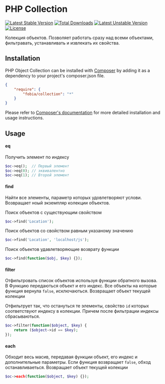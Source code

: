 # PHP Collection

[![Latest Stable Version](https://poser.pugx.org/fobia/php-object-collection/v/stable.svg)](https://packagist.org/packages/fobia/php-object-collection) [![Total Downloads](https://poser.pugx.org/fobia/php-object-collection/downloads.svg)](https://packagist.org/packages/fobia/php-object-collection) [![Latest Unstable Version](https://travis-ci.org/fobiaphp/php-object-collection.svg?branch=master)](https://packagist.org/packages/fobia/php-object-collection) [![License](https://poser.pugx.org/fobia/php-object-collection/license.svg)](https://packagist.org/packages/fobia/php-object-collection)

Колекция объектов. Позволяет работать сразу над всеми объектами, фильтравать, устанавливать и извлекать их свойства.


## Installation

PHP Object Collection can be installed with [Composer](http://getcomposer.org)
by adding it as a dependency to your project's composer.json file.

```json
{
    "require": {
        "fobia/collection": "*"
    }
}
```

Please refer to [Composer's documentation](https://github.com/composer/composer/blob/master/doc/00-intro.md#introduction)
for more detailed installation and usage instructions.


## Usage

#### eq 

Получить элемент по индексу

```php
$oc->eq();  // Первый элемент
$oc->eq(0); // эквивалентно
$oc->eq(1); // Второй элемент
```

#### find

Найти все элементы, параметр которых удовлетворяют услови. 
Возвращает ноый экземпляр колекции объектов.


Поиск объектов с существующим свойством

```php
$oc->find('Location');
```


Поиск объектов со свойством равным указаному значению

```php
$oc->find('Location', 'localhost/js');
```


Поиск объектов удавлетворяющие возврату функции

```php
$oc->find(function($obj, $key) {});
```


#### filter

Отфильтровать список объектов используя функции обратного вызова. В Функцию передаються объект  и его индекс. Все объекты на которые функция вернула ``false``, исключаються.
Возвращает объект текущей колекции

Отфильтрует так, что остануться те элементы, свойство ``id`` которых соответствуют индексу в колекции. Причем после фильтрации индексы сбрасываються.

```php
$oc->filter(function($object, $key) {
    return ($object->id == $key);   
});
```


#### each

Обходит весь масив, передавая функции объект, его индекс и дополнительные параметры. Если функция возвращает ``false``, обход останавливаеться. 
Возвращает объект текущей колекции

```php
$oc->each(function($object, $key) {});
```
